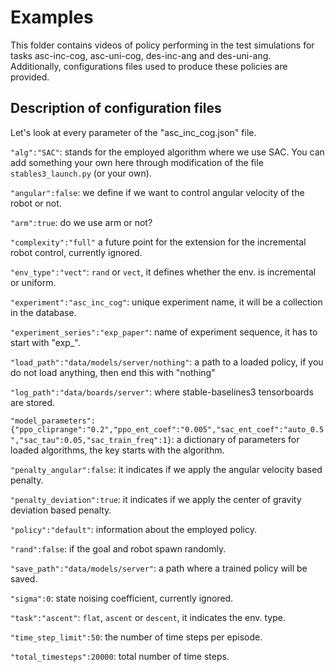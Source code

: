 # Examples

This folder contains videos of policy performing in the test simulations for tasks
asc-inc-cog, asc-uni-cog, des-inc-ang and des-uni-ang.  
Additionally, configurations files used to produce these policies are provided.

## Description of configuration files 

Let's look at every parameter of the "asc_inc_cog.json" file. 

`"alg":"SAC"`: stands for the employed algorithm where we use SAC. 
You can add something your own here through modification of the file `stables3_launch.py` (or your own).

`"angular":false`: we define if we want to control angular velocity of the robot or not.  

`"arm":true`: do we use arm or not?    

`"complexity":"full"` a future point for the extension for the incremental robot control, currently ignored.

`"env_type":"vect"`: `rand` or `vect`, it defines whether the env. is incremental or uniform.  

`"experiment":"asc_inc_cog"`: unique experiment name, it will be a collection in the database.  

`"experiment_series":"exp_paper"`: name of experiment sequence, it has to start with "exp_".   

`"load_path":"data/models/server/nothing"`: a path to a loaded policy, if you do not load anything, 
then end this with "nothing"  

`"log_path":"data/boards/server"`: where stable-baselines3 tensorboards are stored.  

`"model_parameters":{"ppo_cliprange":"0.2","ppo_ent_coef":"0.005","sac_ent_coef":"auto_0.5","sac_tau":0.05,"sac_train_freq":1}`:
a dictionary of parameters for loaded algorithms, the key starts with the algorithm.  

`"penalty_angular":false`: it indicates if we apply the angular velocity based penalty.  

`"penalty_deviation":true`: it indicates if we apply the center of gravity deviation based penalty.

`"policy":"default"`:  information about the employed policy.  

`"rand":false`: if the goal and robot spawn randomly.

`"save_path":"data/models/server"`: a path where a trained policy will be saved.

`"sigma":0`: state noising coefficient, currently ignored.  

`"task":"ascent"`: `flat`, `ascent` or `descent`, it indicates the env. type.  

`"time_step_limit":50`: the number of time steps per episode.  

`"total_timesteps":20000`:  total number of time steps.  


